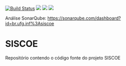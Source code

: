 [![Build Status](https://travis-ci.org/carvalhobm/SISCOE.svg?branch=master)](https://travis-ci.org/carvalhobm/SISCOE)
<a href="https://codeclimate.com/github/carvalhobm/SISCOE"><img src="https://codeclimate.com/github/carvalhobm/SISCOE/badges/gpa.svg" /></a>
<a href="https://codeclimate.com/github/carvalhobm/SISCOE/coverage"><img src="https://codeclimate.com/github/carvalhobm/SISCOE/badges/coverage.svg" /></a>
<a href="https://codeclimate.com/github/carvalhobm/SISCOE"><img src="https://codeclimate.com/github/carvalhobm/SISCOE/badges/issue_count.svg" /></a>

Análise SonarQube: https://sonarqube.com/dashboard?id=br.ufg.inf%3Asiscoe

# SISCOE
Repositório contendo o código fonte do projeto SISCOE